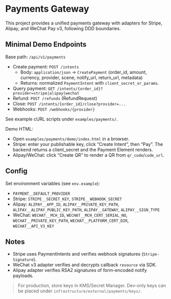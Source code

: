 # Payments Gateway

This project provides a unified payments gateway with adapters for Stripe, Alipay, and WeChat Pay v3, following DDD boundaries.

## Minimal Demo Endpoints

Base path: `/api/v1/payments`

- Create payment: `POST /intents`
  - Body: `application/json` → `CreatePayment` (order_id, amount, currency, provider, scene, notify_url, return_url, metadata)
  - Returns: normalized `PaymentIntent` with `client_secret_or_params`.
- Query payment: `GET /intents/{order_id}?provider=stripe|alipay|wechat`
- Refund: `POST /refunds` (RefundRequest)
- Close: `POST /intents/{order_id}/close?provider=...`
- Webhooks: `POST /webhooks/{provider}`

See example cURL scripts under `examples/payments/`.

Demo HTML:

- Open `examples/payments/demo/index.html` in a browser.
- Stripe: enter your publishable key, click “Create Intent”, then “Pay”. The backend returns a client_secret and the Payment Element renders.
- Alipay/WeChat: click “Create QR” to render a QR from `qr_code`/`code_url`.

## Config

Set environment variables (see `env.example`):

- `PAYMENT__DEFAULT_PROVIDER`
- Stripe: `STRIPE__SECRET_KEY`, `STRIPE__WEBHOOK_SECRET`
- Alipay: `ALIPAY__APP_ID`, `ALIPAY__PRIVATE_KEY_PATH`, `ALIPAY__ALIPAY_PUBLIC_KEY_PATH`, `ALIPAY__GATEWAY`, `ALIPAY__SIGN_TYPE`
- WeChat: `WECHAT__MCH_ID`, `WECHAT__MCH_CERT_SERIAL_NO`, `WECHAT__PRIVATE_KEY_PATH`, `WECHAT__PLATFORM_CERT_DIR`, `WECHAT__API_V3_KEY`

## Notes

- Stripe uses PaymentIntents and verifies webhook signatures (`Stripe-Signature`).
- WeChat v3 adapter verifies and decrypts callback `resource` via SDK.
- Alipay adapter verifies RSA2 signatures of form-encoded notify payloads.

> For production, store keys in KMS/Secret Manager. Dev-only keys can be placed under `infrastructure/external/payments/keys/`.
